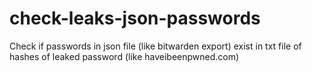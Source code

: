 # check-leaks-json-passwords
Check if passwords in json file (like bitwarden export) exist in txt file of hashes of leaked password (like haveibeenpwned.com)
